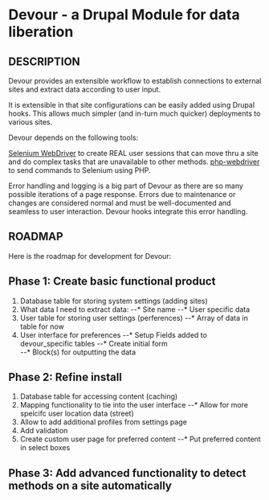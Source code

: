 Devour - a Drupal Module for data liberation
============================================

##  DESCRIPTION
Devour provides an extensible workflow to establish connections to external sites and extract data according to user input. 

It is extensible in that site configurations can be easily added using Drupal hooks. This allows much simpler (and in-turn much quicker) deployments to various sites. 

Devour depends on the following tools:

[Selenium WebDriver](http://docs.seleniumhq.org) to create REAL user sessions that can move thru a site and do complex tasks that are unavailable to other methods. 
[php-webdriver](https://github.com/php-webdriver) to send commands to Selenium using PHP.

Error handling and logging is a big part of Devour as there are so many possible iterations of a page response. Errors due to maintenance or changes are considered normal and must be well-documented and seamless to user interaction. Devour hooks integrate this error handling.



## ROADMAP

Here is the roadmap for development for Devour:

## Phase 1: Create basic functional product
1. Database table for storing system settings (adding sites)
2. What data I need to extract data:
--* Site name
--* User specific data
3. User table for storing user settings (perferences)
--* Array of data in table for now
4. User interface for preferences
	--* Setup Fields added to devour_specific tables
	--* Create initial form												
	--* Block(s) for outputting the data
		
## Phase 2: Refine install
1. Database table for accessing content (caching)
2. Mapping functionality to tie into the user interface
   --* Allow for more speicifc user location data (street)
3. Allow to add additional profiles from settings page
4. Add validation
5. Create custom user page for preferred content
	--* Put preferred content in select boxes
		 	
## Phase 3: Add advanced functionality to detect methods on a site automatically
